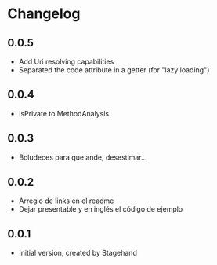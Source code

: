 # Changelog

## 0.0.5

- Add Uri resolving capabilities
- Separated the code attribute in a getter (for "lazy loading")

## 0.0.4

- isPrivate to MethodAnalysis

## 0.0.3

- Boludeces para que ande, desestimar...

## 0.0.2

- Arreglo de links en el readme
- Dejar presentable y en inglés el código de ejemplo

## 0.0.1

- Initial version, created by Stagehand
